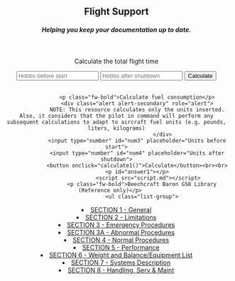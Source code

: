 <html lang="en">
	<body style="text-align:center;">
        <h2>Flight Support</h2>
	<h5>Helping you keep your documentation up to date.</h5><br>
<link href="https://cdn.jsdelivr.net/npm/bootstrap@5.0.0-beta2/dist/css/bootstrap.min.css" rel="stylesheet" integrity="sha384-BmbxuPwQa2lc/FVzBcNJ7UAyJxM6wuqIj61tLrc4wSX0szH/Ev+nYRRuWlolflfl" crossorigin="anonymous">
				 <p class="fw-bold">Calculate the total flight time</p>
		      		 <input type="number" id="num1" placeholder="Hobbs before start">
				 <input type="number" id="num2" placeholder="Hobbs after shutdown">
				 <button onclick="calculate0()">Calculate</button><br><br>
				 <p id="answer0"></p>

				 <p class="fw-bold">Calculate fuel consumption</p>
				 <div class="alert alert-secondary" role="alert">
  				 NOTE: This resource calculates only the units inserted. Also, it considers that the pilot in command will perform any subsequent calculations to adapt to aircraft fuel units (e.g. pounds, liters, kilograms)
                                 </div>
				 <input type="number" id="num3" placeholder="Units before start">
				 <input type="number" id="num4" placeholder="Units after shutdown">
				 <button onclick="calculate1()">Calculate</button><br><br>
				 <p id="answer1"></p>
			         	<script src="script.md"></script>
					<p class="fw-bold">Beechcraft Baron G58 Library (Reference only)</p>	
					<ul class="list-group">
  <li class="list-group-item"><a href="https://nbviewer.jupyter.org/github/gplucas/web2.github.io/blob/main/g58/s1_general.pdf">SECTION 1 - General</a></li>
  <li class="list-group-item"><a href="https://nbviewer.jupyter.org/github/gplucas/web2.github.io/blob/main/g58/s2_limitations.pdf">SECTION 2 - Limitations</a></li>
  <li class="list-group-item"><a href="https://nbviewer.jupyter.org/github/gplucas/web2.github.io/blob/main/g58/s3_emergency_procedures.pdf">SECTION 3 - Emergency Procedures</a></li>
  <li class="list-group-item"><a href="https://nbviewer.jupyter.org/github/gplucas/web2.github.io/blob/main/g58/s3a_abnormal_procedures.pdf">SECTION 3A - Abnormal Procedures</a></li>
  <li class="list-group-item"><a href="https://nbviewer.jupyter.org/github/gplucas/web2.github.io/blob/main/g58/s4_normal_procedures.pdf">SECTION 4 - Normal Procedures</a></li>
  <li class="list-group-item"><a href="https://nbviewer.jupyter.org/github/gplucas/web2.github.io/blob/main/g58/s5_performance.pdf">SECTION 5 - Performance</a></li>
  <li class="list-group-item"><a href="https://nbviewer.jupyter.org/github/gplucas/web2.github.io/blob/main/g58/s6_weight_and_balance_and_equipment_list.pdf">SECTION 6 - Weight and Balance/Equipment List</a></li>
  <li class="list-group-item"><a href="https://nbviewer.jupyter.org/github/gplucas/web2.github.io/blob/main/g58/s7_system_description.pdf">SECTION 7 - Systems Description</a></li>		
  <li class="list-group-item"><a href="https://nbviewer.jupyter.org/github/gplucas/web2.github.io/blob/main/g58/s8_handling_serv_%26_maint.pdf">SECTION 8 - Handling, Serv & Maint</a></li>				
		</ul><br>
	</body>
</html>
